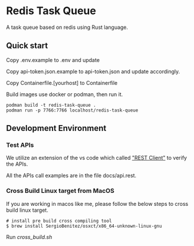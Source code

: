 # Redis Task Queue

A task queue based on redis using Rust language.

## Quick start

Copy .env.example to .env and update

Copy api-token.json.example to api-token.json and update accordingly.

Copy Containerfile.[yourhost] to Containerfile

Build images use docker or podman, then run it.

```
podman build -t redis-task-queue .
podman run -p 7766:7766 localhost/redis-task-queue
```

## Development Environment

### Test APIs

We utilize an extension of the vs code which called [&#34;REST Client&#34;](https://github.com/Huachao/vscode-restclient) to verify the APIs.

All the APIs call examples are in the file docs/api.rest.

### Cross Build Linux target from MacOS

If you are working in macos like me, please follow the below steps to cross build linux target.

```
# install pre build cross compiling tool
$ brew install SergioBenitez/osxct/x86_64-unknown-linux-gnu
```

 Run *cross_build.sh*
